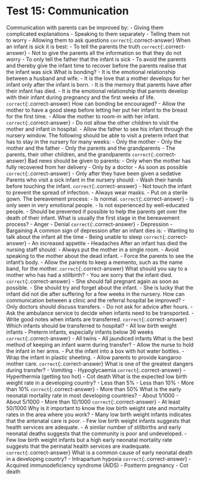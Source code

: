 

# Test 15: Communication

Communication with parents can be improved by:
	- Giving them complicated explanations
	- Speaking to them separately
	- Telling them not to worry
	- Allowing them to ask questions `correct`{:.correct-answer}
When an infant is sick it is best:
	- To tell the parents the truth `correct`{:.correct-answer}
	- Not to give the parents all the information so that they do not worry
	- To only tell the father that the infant is sick
	- To avoid the parents and thereby give the infant time to recover before the parents realise that the infant was sick
What is bonding?
	- It is the emotional relationship between a husband and wife.
	- It is the love that a mother develops for her infant only after the infant is born.
	- It is the memory that parents have after their infant has died.
	- It is the emotional relationship that parents develop with their infant during pregnancy and the first weeks of life. `correct`{:.correct-answer}
How can bonding be encouraged?
	- Allow the mother to have a good sleep before letting her put her infant to the breast for the first time.
	- Allow the mother to room-in with her infant. `correct`{:.correct-answer}
	- Do not allow the other children to visit the mother and infant in hospital.
	- Allow the father to see his infant through the nursery window.
The following should be able to visit a preterm infant that has to stay in the nursery for many weeks:
	- Only the mother
	- Only the mother and the father
	- Only the parents and the grandparents
	- The parents, their other children, and the grandparents `correct`{:.correct-answer}
Bad news should be given to parents:
	- Only when the mother has fully recovered from her delivery
	- Only by a doctor
	- As soon as possible `correct`{:.correct-answer}
	- Only after they have been given a sedative
Parents who visit a sick infant in the nursery should:
	- Wash their hands before touching the infant. `correct`{:.correct-answer}
	- Not touch the infant to prevent the spread of infection.
	- Always wear masks.
	- Put on a sterile gown.
The bereavement process:
	- Is normal. `correct`{:.correct-answer}
	- Is only seen in very emotional people.
	- Is not experienced by well-educated people.
	- Should be prevented if possible to help the parents get over the death of their infant.
What is usually the first stage in the bereavement process?
	- Anger
	- Denial `correct`{:.correct-answer}
	- Depression
	- Bargaining
A common sign of depression after an infant dies is:
	- Wanting to talk about the infant all the time
	- Being unable to sleep `correct`{:.correct-answer}
	- An increased appetite
	- Headaches
After an infant has died the nursing staff should:
	- Always put the mother in a single room.
	- Avoid speaking to the mother about the dead infant.
	- Force the parents to see the infant’s body.
	- Allow the parents to keep a memento, such as the name band, for the mother. `correct`{:.correct-answer}
What should you say to a mother who has had a stillbirth?
	- You are sorry that the infant died. `correct`{:.correct-answer}
	- She should fall pregnant again as soon as possible.
	- She should try and forget about the infant.
	- She is lucky that the infant did not die after suffering for a few weeks in the nursery.
How can communication between a clinic and the referral hospital be improved?
	- Only doctors should discuss transfers.
	- Do not ask for advice after hours.
	- Ask the ambulance service to decide when infants need to be transported.
	- Write good notes when infants are transferred. `correct`{:.correct-answer}
Which infants should be transferred to hospital?
	- All low birth weight infants
	- Preterm infants, especially infants below 36 weeks `correct`{:.correct-answer}
	- All twins
	- All jaundiced infants
What is the best method of keeping an infant warm during transfer?
	- Allow the nurse to hold the infant in her arms.
	- Put the infant into a box with hot water bottles.
	- Wrap the infant in plastic sheeting.
	- Allow parents to provide kangaroo mother care. `correct`{:.correct-answer}
What is one of the greatest dangers during transfer?
	- Vomiting
	- Hypoglycaemia `correct`{:.correct-answer}
	- Hyperthermia (getting too hot)
	- Cot death
What is the expected low birth weight rate in a developing country?
	- Less than 5%
	- Less than 10%
	- More than 10% `correct`{:.correct-answer}
	- More than 50%
What is the early neonatal mortality rate in most developing countries?
	- About 1/1000
	- About 5/1000
	- More than 10/1000 `correct`{:.correct-answer}
	- At least 50/1000
Why is it important to know the low birth weight rate and mortality rates in the area where you work?
	- Many low birth weight infants indicates that the antenatal care is poor.
	- Few low birth weight infants suggests that health services are adequate.
	- A similar number of stillbirths and early neonatal deaths suggests that the community is poor and undeveloped.
	- Few low birth weight infants but a high early neonatal mortality rate suggests that the perinatal health services are inadequate. `correct`{:.correct-answer}
What is a common cause of early neonatal death in a developing country?
	- Intrapartum hypoxia `correct`{:.correct-answer}
	- Acquired immunodeficiency syndrome (AIDS)
	- Postterm pregnancy
	- Cot death
